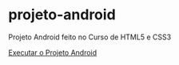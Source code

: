 # projeto-android
 Projeto Android feito no Curso de HTML5 e CSS3

 <a href="https://luisgarduci.github.io/projeto-android/index"> Executar o Projeto Android

